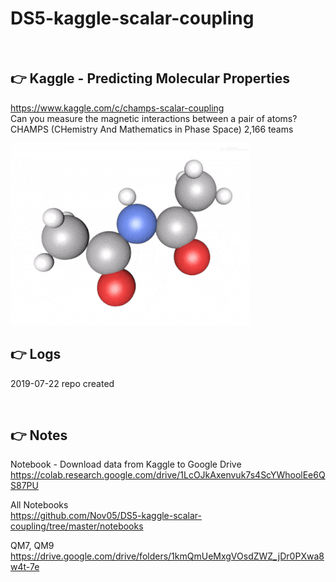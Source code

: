 # DS5-kaggle-scalar-coupling

<br>

## :point_right: Kaggle - Predicting Molecular Properties

https://www.kaggle.com/c/champs-scalar-coupling  
Can you measure the magnetic interactions between a pair of atoms?  
CHAMPS (CHemistry And Mathematics in Phase Space)   2,166 teams 

<img src="https://github.com/Nov05/DS5-kaggle-scalar-coupling/blob/master/images/ezgif.com-optimize.gif">      

## :point_right: Logs

2019-07-22 repo created

<br>

## :point_right: Notes 

Notebook - Download data from Kaggle to Google Drive  
https://colab.research.google.com/drive/1LcOJkAxenvuk7s4ScYWhoolEe6QS87PU  

All Notebooks  
https://github.com/Nov05/DS5-kaggle-scalar-coupling/tree/master/notebooks

QM7, QM9  
https://drive.google.com/drive/folders/1kmQmUeMxgVOsdZWZ_jDr0PXwa8w4t-7e   
